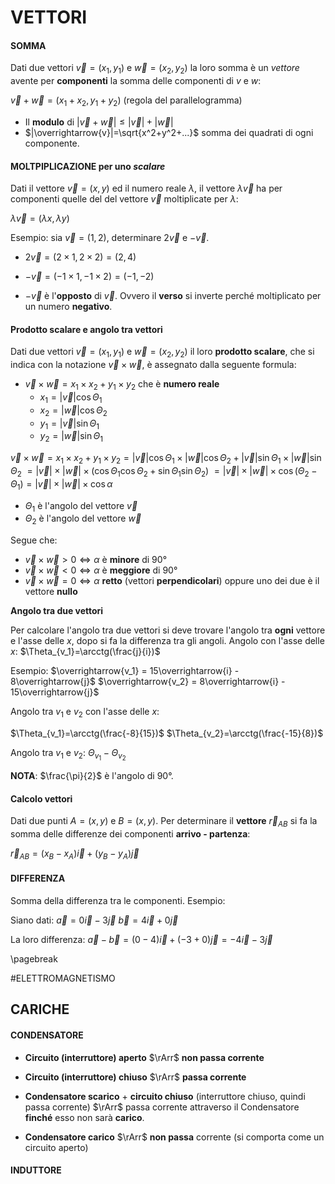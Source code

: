 # VETTORI

#### SOMMA

Dati due vettori $\overrightarrow{v}=(x_1, y_1)$ e $\overrightarrow{w}=(x_2,y_2)$ la loro somma è un *vettore* avente per **componenti** la somma delle componenti di $v$ e $w$:

$\overrightarrow{v}+\overrightarrow{w}=(x_1+x_2, y_1+y_2)$ (regola del parallelogramma)

- Il **modulo** di $|\overrightarrow{v}+\overrightarrow{w}|\le  |\overrightarrow{v}|+|\overrightarrow{w}|$ 
- $|\overrightarrow{v}|=\sqrt{x^2+y^2+...}$ somma dei quadrati di ogni componente.

#### MOLTPIPLICAZIONE per uno *scalare*

Dati il vettore $\overrightarrow{v}=(x,y)$ ed il numero reale $\lambda$, il vettore $\lambda\overrightarrow{v}$ ha per componenti quelle del del vettore $\overrightarrow{v}$ moltiplicate per $\lambda$:

$\lambda\overrightarrow{v}=(\lambda x, \lambda y)$

Esempio: sia $\overrightarrow{v}=(1,2)$, determinare $2\overrightarrow{v}$ e $-\overrightarrow{v}$.

- $2\overrightarrow{v} = (2\times1,2\times2)=(2,4)$

- $-\overrightarrow{v} = (-1\times1,-1\times2)=(-1,-2)$

- $-\overrightarrow{v}$ è l'**opposto** di $\overrightarrow{v}$. Ovvero il **verso** si inverte perché moltiplicato per un numero **negativo**.


#### Prodotto scalare e angolo tra vettori

Dati due vettori $\overrightarrow{v}=(x_1, y_1)$ e $\overrightarrow{w}=(x_2,y_2)$ il loro **prodotto scalare**, che si indica con la notazione $\overrightarrow{v}\times\overrightarrow{w}$, è assegnato dalla seguente formula:

- $\overrightarrow{v}\times\overrightarrow{w}= x_1 \times x_2 + y_1 \times y_2$ che è **numero reale**
  - $x_1=|\overrightarrow{v}|\cos\Theta_1$
  - $x_2=|\overrightarrow{w}|\cos\Theta_2$
  - $y_1=|\overrightarrow{v}|\sin\Theta_1$
  - $y_2=|\overrightarrow{w}|\sin\Theta_1$

$\overrightarrow{v}\times\overrightarrow{w}= x_1 \times x_2 + y_1 \times y_2 = |\overrightarrow{v}|\cos\Theta_1 \times |\overrightarrow{w}|\cos\Theta_2+|\overrightarrow{v}|\sin\Theta_1 \times |\overrightarrow{w}|\sin\Theta_2$
$=|\overrightarrow{v}|\times|\overrightarrow{w}|\times(\cos\Theta_1\cos\Theta_2+\sin\Theta_1\sin\Theta_2)$
$=|\overrightarrow{v}|\times|\overrightarrow{w}|\times\cos(\Theta_2-\Theta_1) = |\overrightarrow{v}|\times|\overrightarrow{w}| \times\cos\alpha$

- $\Theta_1$ è l'angolo del vettore $\overrightarrow{v}$
- $\Theta_2$ è l'angolo del vettore $\overrightarrow{w}$


Segue che:
  - $\overrightarrow{v}\times\overrightarrow{w}> 0\iff \alpha$ è **minore** di 90°
  - $\overrightarrow{v}\times\overrightarrow{w}< 0\iff \alpha$ è **meggiore** di 90°
  - $\overrightarrow{v}\times\overrightarrow{w}= 0\iff \alpha$ **retto** (vettori **perpendicolari**) oppure uno dei due è il vettore **nullo**

**Angolo tra due vettori**

Per calcolare l'angolo tra due vettori si deve trovare l'angolo tra **ogni** vettore e l'asse delle $x$, dopo si fa la differenza tra gli angoli.
Angolo con l'asse delle $x$: $\Theta_{v_1}=\arcctg(\frac{j}{i})$

Esempio:
$\overrightarrow{v_1} = 15\overrightarrow{i} - 8\overrightarrow{j}$
$\overrightarrow{v_2} = 8\overrightarrow{i} - 15\overrightarrow{j}$


Angolo tra $v_1$ e $v_2$ con l'asse delle $x$:

$\Theta_{v_1}=\arcctg(\frac{-8}{15})$
$\Theta_{v_2}=\arcctg(\frac{-15}{8})$

Angolo tra $v_1$ e $v_2$: $\Theta_{v_1}-\Theta_{v_2}$

**NOTA**: $\frac{\pi}{2}$ è l'angolo di 90°.

#### Calcolo vettori

Dati due punti $A=(x,y)$ e $B=(x,y)$. Per determinare il **vettore** $\overrightarrow{r}_{AB}$ si fa la somma delle differenze dei componenti **arrivo - partenza**:

$\overrightarrow{r}_{AB} = (x_B-x_A)\overrightarrow{i} + (y_B-y_A)\overrightarrow{j}$


#### DIFFERENZA

Somma della differenza tra le componenti. Esempio:

Siano dati:
$\overrightarrow{a} = 0\overrightarrow{i}-3\overrightarrow{j}$
$\overrightarrow{b} = 4\overrightarrow{i}+0\overrightarrow{j}$

La loro differenza:
$\overrightarrow{a}-\overrightarrow{b} = (0-4)\overrightarrow{i}+(-3+0)\overrightarrow{j} = -4\overrightarrow{i}-3\overrightarrow{j}$


\pagebreak

#ELETTROMAGNETISMO

## CARICHE

#### CONDENSATORE

- **Circuito (interruttore) aperto** $\rArr$ **non passa corrente**
- **Circuito (interruttore) chiuso** $\rArr$ **passa corrente**

- **Condensatore scarico** + **circuito chiuso** (interruttore chiuso, quindi passa corrente) $\rArr$ passa corrente attraverso il Condensatore **finché** esso non sarà **carico**.
- **Condensatore carico** $\rArr$ **non passa** corrente (si comporta come un circuito aperto)

#### INDUTTORE
